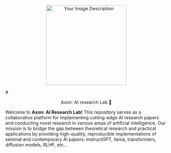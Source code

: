<p align="center"> <img src="https://github.com/Esmail-ibraheem/FeedbackTransformer/blob/main/llama2.jpg" alt="Your Image Description" width="250" height=250"></p> 
# <p align="center"> Axon: AI research Lab.🔬 </p>

Welcome to **Axon: AI Research Lab!** This repository serves as a collaborative platform for implementing cutting-edge AI research papers and conducting novel research in various areas of artificial intelligence. Our mission is to bridge the gap between theoretical research and practical applications by providing high-quality, reproducible implementations of seminal and contemporary AI papers: InstructGPT, llama, transformers, diffusion models, RLHF, etc...
 
